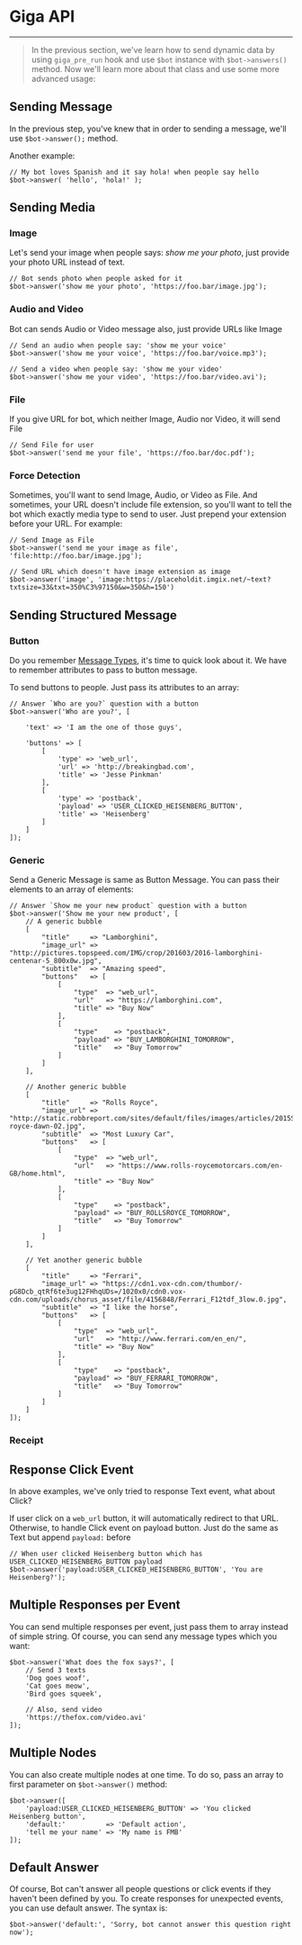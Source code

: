 # Giga API
---
> In the previous section, we've learn how to send dynamic data by using `giga_pre_run` hook and use `$bot` instance with `$bot->answers()` method. Now we'll learn more about that class and use some more advanced usage:

## Sending Message

In the previous step, you've knew that in order to sending a message, we'll use `$bot->answer();` method.

Another example:
```
// My bot loves Spanish and it say hola! when people say hello
$bot->answer( 'hello', 'hola!' );
```

## Sending Media

### Image

Let's send your image when people says: *show me your photo*, just provide your photo URL instead of text.

```
// Bot sends photo when people asked for it
$bot->answer('show me your photo', 'https://foo.bar/image.jpg');
```

### Audio and Video

Bot can sends Audio or Video message also, just provide URLs like Image

```
// Send an audio when people say: 'show me your voice'
$bot->answer('show me your voice', 'https://foo.bar/voice.mp3');

// Send a video when people say: 'show me your video'
$bot->answer('show me your video', 'https://foo.bar/video.avi');
```

### File

If you give URL for bot, which neither Image, Audio nor Video, it will send File

```
// Send File for user
$bot->answer('send me your file', 'https://foo.bar/doc.pdf');
```

### Force Detection

Sometimes, you'll want to send Image, Audio, or Video as File. And sometimes, your URL doesn't include file extension, so you'll want to tell the bot which exactly media type to send to user. Just prepend your extension before your URL. For example:

```
// Send Image as File
$bot->answer('send me your image as file', 'file:http://foo.bar/image.jpg');

// Send URL which doesn't have image extension as image
$bot->answer('image', 'image:https://placeholdit.imgix.net/~text?txtsize=33&txt=350%C3%97150&w=350&h=150')
```

## Sending Structured Message

### Button

Do you remember [Message Types](message-types), it's time to quick look about it. We have to remember attributes to pass to button message.

To send buttons to people. Just pass its attributes to an array:

```
// Answer `Who are you?` question with a button
$bot->answer('Who are you?', [

    'text' => 'I am the one of those guys',

    'buttons' => [
        [
            'type' => 'web_url',
            'url' => 'http://breakingbad.com',
            'title' => 'Jesse Pinkman'
        ],
        [
            'type' => 'postback',
            'payload' => 'USER_CLICKED_HEISENBERG_BUTTON',
            'title' => 'Heisenberg'
        ]
    ]
]);
```

### Generic

Send a Generic Message is same as Button Message. You can pass their elements to an array of elements:

```
// Answer `Show me your new product` question with a button
$bot->answer('Show me your new product', [
    // A generic bubble
    [
        "title"     => "Lamborghini",
        "image_url" => "http://pictures.topspeed.com/IMG/crop/201603/2016-lamborghini-centenar-5_800x0w.jpg",
        "subtitle"  => "Amazing speed",
        "buttons"   => [
            [
                "type"  => "web_url",
                "url"   => "https://lamborghini.com",
                "title" => "Buy Now"
            ],
            [
                "type"    => "postback",
                "payload" => "BUY_LAMBORGHINI_TOMORROW",
                "title"   => "Buy Tomorrow"
            ]
        ]
    ],

    // Another generic bubble
    [
        "title"     => "Rolls Royce",
        "image_url" => "http://static.robbreport.com/sites/default/files/images/articles/2015Sep/1642581//rolls-royce-dawn-02.jpg",
        "subtitle"  => "Most Luxury Car",
        "buttons"   => [
            [
                "type"  => "web_url",
                "url"   => "https://www.rolls-roycemotorcars.com/en-GB/home.html",
                "title" => "Buy Now"
            ],
            [
                "type"    => "postback",
                "payload" => "BUY_ROLLSROYCE_TOMORROW",
                "title"   => "Buy Tomorrow"
            ]
        ]
    ],

    // Yet another generic bubble
    [
        "title"     => "Ferrari",
        "image_url" => "https://cdn1.vox-cdn.com/thumbor/-pG8Dcb_qtRf6te3ug12FHhqUDs=/1020x0/cdn0.vox-cdn.com/uploads/chorus_asset/file/4156848/Ferrari_F12tdf_3low.0.jpg",
        "subtitle"  => "I like the horse",
        "buttons"   => [
            [
                "type"  => "web_url",
                "url"   => "http://www.ferrari.com/en_en/",
                "title" => "Buy Now"
            ],
            [
                "type"    => "postback",
                "payload" => "BUY_FERRARI_TOMORROW",
                "title"   => "Buy Tomorrow"
            ]
        ]
    ]
]);
```

### Receipt

## Response Click Event
In above examples, we've only tried to response Text event, what about Click? 

If user click on a `web_url` button, it will automatically redirect to that URL. Otherwise, to handle Click event on payload button. Just do the same as Text but append `payload:` before

```
// When user clicked Heisenberg button which has USER_CLICKED_HEISENBERG_BUTTON payload
$bot->answer('payload:USER_CLICKED_HEISENBERG_BUTTON', 'You are Heisenberg?');
```

## Multiple Responses per Event
You can send multiple responses per event, just pass them to array instead of simple string. Of course, you can send any message types which you want:

```
$bot->answer('What does the fox says?', [
    // Send 3 texts
    'Dog goes woof',
    'Cat goes meow',
    'Bird goes squeek',

    // Also, send video
    'https://thefox.com/video.avi'
]);
```

## Multiple Nodes
You can also create multiple nodes at one time. To do so, pass an array to first parameter on `$bot->answer()` method:

```
$bot->answer([
    'payload:USER_CLICKED_HEISENBERG_BUTTON' => 'You clicked Heisenberg button',
    'default:'          => 'Default action',
    'tell me your name' => 'My name is FMB'
]);
```

## Default Answer
Of course, Bot can't answer all people questions or click events if they haven't been defined by you. To create responses for unexpected events, you can use default answer. The syntax is:

```
$bot->answer('default:', 'Sorry, bot cannot answer this question right now');
```